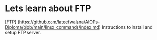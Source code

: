 # Lets learn about FTP
[FTP] (https://github.com/lateefwalana/AIOPs-Diploma/blob/main/linux_commands/index.md) Instructions to install and setup FTP server.